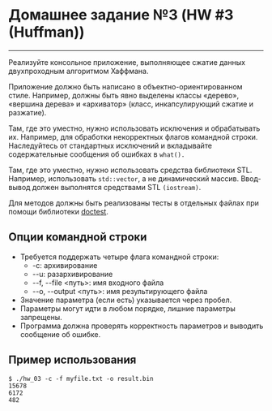 # Домашнее задание №3 (HW #3 (Huffman))
-------
Реализуйте консольное приложение, выполняющее сжатие данных двухпроходным алгоритмом Хаффмана.

Приложение должно быть написано в объектно-ориентированном стиле. Например, должны быть явно выделены классы «дерево», «вершина дерева» и «архиватор» (класс, инкапсулирующий сжатие и разжатие).

Там, где это уместно, нужно использовать исключения и обрабатывать их. Например, для обработки некорректных флагов командной строки. Наследуйтесь от стандартных исключений и вкладывайте содержательные сообщения об ошибках в `what().`

Там, где это уместно, нужно использовать средства библиотеки STL. Например, использовать `std::vector`, а не динамический массив. Ввод-вывод должен выполнятся средствами STL `(iostream)`.

Для методов должны быть реализованы тесты в отдельных файлах при помощи библиотеки [doctest](https://github.com/onqtam/doctest). 

## Опции командной строки

* Требуется поддержать четыре флага командной строки:
    * -c: архивирование
    * --u: разархивирование
    * --f, --file <путь>: имя входного файла
    * --o, --output <путь>: имя результирующего файла
* Значение параметра (если есть) указывается через пробел.
* Параметры могут идти в любом порядке, лишние параметры запрещены.
* Программа должна проверять корректность параметров и выводить сообщение об ошибке.

## Пример использования
```
$ ./hw_03 -c -f myfile.txt -o result.bin
15678
6172
482
```